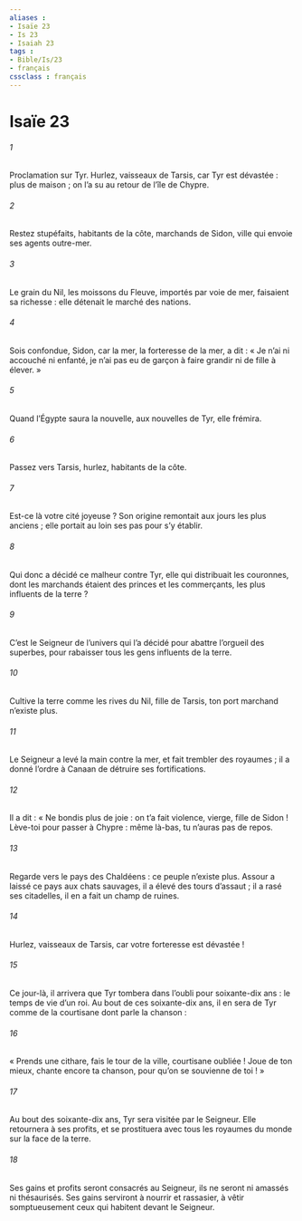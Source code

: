 ```yaml
---
aliases : 
- Isaïe 23
- Is 23
- Isaiah 23
tags : 
- Bible/Is/23
- français
cssclass : français
---
```


# Isaïe 23

###### 1
Proclamation sur Tyr.
Hurlez, vaisseaux de Tarsis,
car Tyr est dévastée : plus de maison ;
on l’a su au retour de l’île de Chypre.
###### 2
Restez stupéfaits, habitants de la côte,
marchands de Sidon, ville qui envoie ses agents outre-mer.
###### 3
Le grain du Nil, les moissons du Fleuve,
importés par voie de mer,
faisaient sa richesse :
elle détenait le marché des nations.
###### 4
Sois confondue, Sidon,
car la mer, la forteresse de la mer, a dit :
« Je n’ai ni accouché ni enfanté,
je n’ai pas eu de garçon à faire grandir
ni de fille à élever. »
###### 5
Quand l’Égypte saura la nouvelle,
aux nouvelles de Tyr, elle frémira.
###### 6
Passez vers Tarsis,
hurlez, habitants de la côte.
###### 7
Est-ce là votre cité joyeuse ?
Son origine remontait aux jours les plus anciens ;
elle portait au loin ses pas
pour s’y établir.
###### 8
Qui donc a décidé ce malheur contre Tyr,
elle qui distribuait les couronnes,
dont les marchands étaient des princes
et les commerçants, les plus influents de la terre ?
###### 9
C’est le Seigneur de l’univers qui l’a décidé
pour abattre l’orgueil des superbes,
pour rabaisser tous les gens influents de la terre.
###### 10
Cultive la terre comme les rives du Nil, fille de Tarsis,
ton port marchand n’existe plus.
###### 11
Le Seigneur a levé la main contre la mer,
et fait trembler des royaumes ;
il a donné l’ordre à Canaan
de détruire ses fortifications.
###### 12
Il a dit : « Ne bondis plus de joie :
on t’a fait violence, vierge, fille de Sidon !
Lève-toi pour passer à Chypre :
même là-bas, tu n’auras pas de repos.
###### 13
Regarde vers le pays des Chaldéens :
ce peuple n’existe plus.
Assour a laissé ce pays aux chats sauvages,
il a élevé des tours d’assaut ;
il a rasé ses citadelles,
il en a fait un champ de ruines.
###### 14
Hurlez, vaisseaux de Tarsis,
car votre forteresse est dévastée !
###### 15
Ce jour-là, il arrivera
que Tyr tombera dans l’oubli
pour soixante-dix ans :
le temps de vie d’un roi.
Au bout de ces soixante-dix ans, il en sera de Tyr
comme de la courtisane dont parle la chanson :
###### 16
« Prends une cithare, fais le tour de la ville,
courtisane oubliée !
Joue de ton mieux, chante encore ta chanson,
pour qu’on se souvienne de toi ! »
###### 17
Au bout des soixante-dix ans,
Tyr sera visitée par le Seigneur.
Elle retournera à ses profits,
et se prostituera avec tous les royaumes du monde
sur la face de la terre.
###### 18
Ses gains et profits seront consacrés au Seigneur,
ils ne seront ni amassés ni thésaurisés.
Ses gains serviront à nourrir et rassasier,
à vêtir somptueusement
ceux qui habitent devant le Seigneur.
